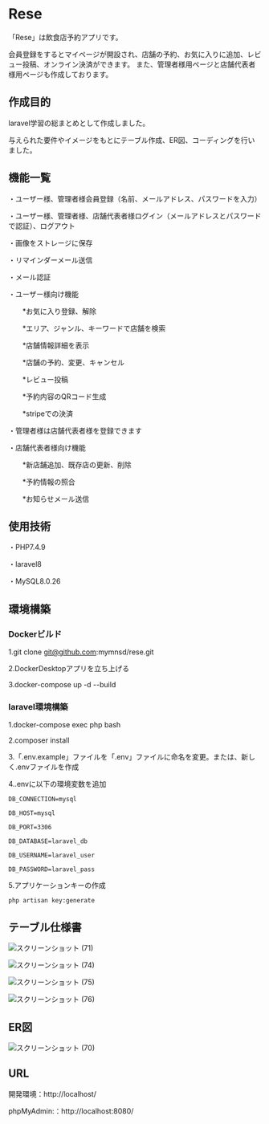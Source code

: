 # Rese

「Rese」は飲食店予約アプリです。

会員登録をするとマイページが開設され、店舗の予約、お気に入りに追加、レビュー投稿、オンライン決済ができます。
また、管理者様用ページと店舗代表者様用ページも作成しております。

## 作成目的

laravel学習の総まとめとして作成しました。

与えられた要件やイメージをもとにテーブル作成、ER図、コーディングを行いました。

## 機能一覧

・ユーザー様、管理者様会員登録（名前、メールアドレス、パスワードを入力）

・ユーザー様、管理者様、店舗代表者様ログイン（メールアドレスとパスワードで認証）、ログアウト

・画像をストレージに保存

・リマインダーメール送信

・メール認証

・ユーザー様向け機能

　　*お気に入り登録、解除

　　*エリア、ジャンル、キーワードで店舗を検索

　　*店舗情報詳細を表示

　　*店舗の予約、変更、キャンセル

　　*レビュー投稿

　　*予約内容のQRコード生成
  
  　　*stripeでの決済

・管理者様は店舗代表者様を登録できます

・店舗代表者様向け機能

　　*新店舗追加、既存店の更新、削除

  　　*予約情報の照合

   　　*お知らせメール送信

## 使用技術

・PHP7.4.9

・laravel8

・MySQL8.0.26

## 環境構築

### Dockerビルド

  1.git clone git@github.com:mymnsd/rese.git

  2.DockerDesktopアプリを立ち上げる

  3.docker-compose up -d --build

### laravel環境構築

  1.docker-compose exec php bash

  2.composer install

  3.「.env.example」ファイルを「.env」ファイルに命名を変更。または、新しく.envファイルを作成

  4..envに以下の環境変数を追加

    DB_CONNECTION=mysql

    DB_HOST=mysql

    DB_PORT=3306

    DB_DATABASE=laravel_db

    DB_USERNAME=laravel_user

    DB_PASSWORD=laravel_pass

  5.アプリケーションキーの作成

    php artisan key:generate

## テーブル仕様書

![スクリーンショット (71)](https://github.com/user-attachments/assets/e4557ca9-e45f-4d44-b468-229e8e778e04)

![スクリーンショット (74)](https://github.com/user-attachments/assets/d656ba45-040f-473c-a76d-d37ac64afaa2)

![スクリーンショット (75)](https://github.com/user-attachments/assets/a061fbaf-8efd-4dec-b552-09134fb93e91)

![スクリーンショット (76)](https://github.com/user-attachments/assets/00b33704-235e-46a9-817b-93d001f63177)

## ER図

![スクリーンショット (70)](https://github.com/user-attachments/assets/d3373838-8488-4a7c-b428-d9841b872a81)

## URL

開発環境：http://localhost/

phpMyAdmin:：http://localhost:8080/

















